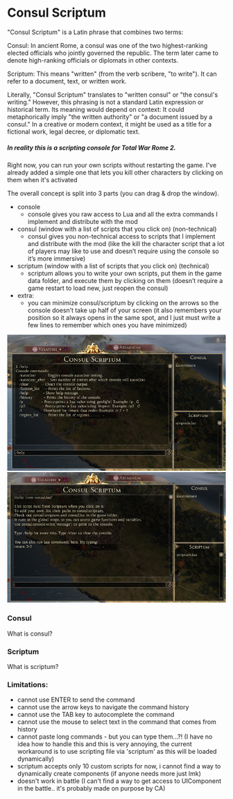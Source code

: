 # Consul Scriptum
"Consul Scriptum" is a Latin phrase that combines two terms:

Consul: In ancient Rome, a consul was one of the two highest-ranking elected officials who jointly governed the republic. The term later came to denote high-ranking officials or diplomats in other contexts.

Scriptum: This means "written" (from the verb scribere, "to write"). It can refer to a document, text, or written work.


Literally, "Consul Scriptum" translates to "written consul" or "the consul's writing." However, this phrasing is not a standard Latin expression or historical term. Its meaning would depend on context:
It could metaphorically imply "the written authority" or "a document issued by a consul."
In a creative or modern context, it might be used as a title for a fictional work, legal decree, or diplomatic text.


##### In reality this is a scripting console for Total War Rome 2.

Right now, you can run your own scripts without restarting the game.
I've already added a simple one that lets you kill other characters by clicking on them when it's activated

The overall concept is split into 3 parts (you can drag & drop the window).

- console
  - console gives you raw access to Lua and all the extra commands I implement and distribute with the mod
- consul (window with a list of scripts that you click on) (non-technical)
  - consul gives you non-technical access to scripts that I implement and distribute with the mod (like the kill the character script that a lot of players may like to use and doesn’t require using the console so it’s more immersive)
- scriptum (window with a list of scripts that you click on) (technical)
  - scriptum allows you to write your own scripts, put them in the game data folder, and execute them by clicking on them (doesn’t require a game restart to load new, just reopen the consul)
- extra:
  - you can minimize consul/scriptum by clicking on the arrows so the console doesn’t take up half of your screen (it also remembers your position so it always opens in the same spot, and I just must write a few lines to remember which ones you have minimized)

![](./extras/scriptumx.png)
![](./extras/scriptumy.png)

### Consul
What is consul?

### Scriptum
What is scriptum?

### Limitations:
 - cannot use ENTER to send the command
 - cannot use the arrow keys to navigate the command history
 - cannot use the TAB key to autocomplete the command
 - cannot use the mouse to select text in the command that comes from history
 - cannot paste long commands - but you can type them...?! (I have no idea how to handle this and this is very annoying, the current workaround is to use scripting file via 'scriptum' as this will be loaded dynamically)
 - scriptum accepts only 10 custom scripts for now, i cannot find a way to dynamically create components (if anyone needs more just lmk)
 - doesn't work in battle (I can't find a way to get access to UIComponent in the battle.. it's probably made on purpose by CA)
